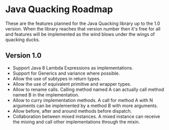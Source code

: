 Java Quacking Roadmap
=====================

These are the features planned for the Java Quacking library up to the 1.0 
version. When the library reaches that version number then it's free for
all and features will be implemented as the wind blows under the wings of
quacking ducks.

Version 1.0
-----------

  * Support Java 8 Lambda Expressions as implementations.
  * Support for Generics and variance where possible.
  * Allow the use of subtypes in return types. 
  * Allow the use of equivalent primitive and wrapper types.
  * Allow to rename calls. Calling method named A can actually call method
    named B in the implementation.
  * Allow to curry implementation methods. A call for method A with N arguments
    can be implemented by a method B with more arguments.
  * Allow before, after and around methods before dispatch.
  * Collaboration between mixed instances. A mixed instance can receive the 
    mixing and call other implementations through the mixin.
